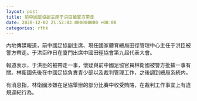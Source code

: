 ```yaml
---
layout: post
title: 前中國足協副主席于洪臣被警方帶走
date: 2020-12-02 21:52:03.000000000 +08:00
categories: rthk
---
```


內地傳媒報道，前中國足協副主席、現任國家體育總局田徑管理中心主任于洪臣被警方帶走。于洪臣昨日在廈門出席中國田徑協會第九屆代表大會。

報道表示，于洪臣的被帶走一事，懷疑與前中國足協官員林衛國被警方批捕一事有關。林衛國先後在中國足協負責青少部以及裁判管理工作，之後調到總局系統内。

有消息指，林衛國涉嫌在足協舉辦的部分比賽中收受賄賂，在裁判工作事宜上有違規違紀行為。
